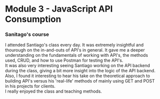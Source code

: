# Module 3 - JavaScript API Consumption

### Sanitago's course
I attended Santiago's class every day. It was extremely insightful and thourough on the in-and-outs of API's in general. It gave me a deeper understanding on the fundamentals of working with API's, the methods used, CRUD, and how to use Postman for testing the API's.
<br/>
It was also very interesting seeing Santiago working on the API backend during the class, giving a bit more insight into the logic of the API backend. Also, I found it interesting to hear his take on the theoretical approach to building API's versus his 'real-life' methods of mainly using GET and POST in his projects for clients.
<br/>
I really enjoyed the class and teaching methods.
